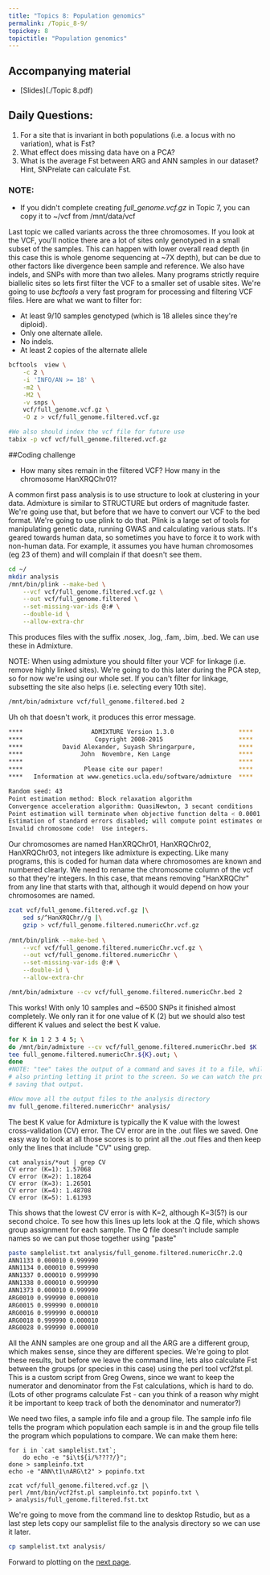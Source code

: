 ```yaml
---
title: "Topics 8: Population genomics"
permalink: /Topic_8-9/
topickey: 8
topictitle: "Population genomics"
---
```


## Accompanying material
* [Slides](./Topic 8.pdf)

## Daily Questions:
1. For a site that is invariant in both populations (i.e. a locus with no variation), what is Fst?
2. What effect does missing data have on a PCA?
3. What is the average Fst between ARG and ANN samples in our dataset? Hint, SNPrelate can calculate Fst.

### NOTE:
* If you didn't complete creating _full_genome.vcf.gz_ in Topic 7, you can copy it to ~/vcf from /mnt/data/vcf


Last topic we called variants across the three chromosomes. If you look at the VCF, you'll notice there are a lot of sites only genotyped in a small subset of the samples. This can happen with lower overall read depth (in this case this is whole genome sequencing at ~7X depth), but can be due to other factors like divergence been sample and reference. We also have indels, and SNPs with more than two alleles. Many programs strictly require biallelic sites so lets first filter the VCF to a smaller set of usable sites.
We're going to use _bcftools_ a very fast program for processing and filtering VCF files. Here are what we want to filter for:
* At least 9/10 samples genotyped (which is 18 alleles since they're diploid).
* Only one alternate allele.
* No indels.
* At least 2 copies of the alternate allele

```bash
bcftools  view \
	-c 2 \
	-i 'INFO/AN >= 18' \
	-m2 \
	-M2 \
	-v snps \
	vcf/full_genome.vcf.gz \
	-O z > vcf/full_genome.filtered.vcf.gz

#We also should index the vcf file for future use
tabix -p vcf vcf/full_genome.filtered.vcf.gz
```

##Coding challenge
* How many sites remain in the filtered VCF? How many in the chromosome HanXRQChr01?

A common first pass analysis is to use structure to look at clustering in your data. Admixture is similar to STRUCTURE but orders of magnitude faster. We're going use that, but before that we have to convert our VCF to the bed format. We're going to use plink to do that. Plink is a large set of tools for manipulating genetic data, running GWAS and calculating various stats. It's geared towards human data, so sometimes you have to force it to work with non-human data. For example, it assumes you have human chromosomes (eg 23 of them) and will complain if that doesn't see them.


```bash
cd ~/
mkdir analysis
/mnt/bin/plink --make-bed \
	--vcf vcf/full_genome.filtered.vcf.gz \
	--out vcf/full_genome.filtered \
	--set-missing-var-ids @:# \
	--double-id \
	--allow-extra-chr
```
This produces files with the suffix .nosex, .log, .fam, .bim, .bed. We can use these in Admixture.

NOTE: When using admixture you should filter your VCF for linkage (i.e. remove highly linked sites). We're going to do this later during the PCA step, so for now we're using our whole set. If you can't filter for linkage, subsetting the site also helps (i.e. selecting every 10th site).

```bash 
/mnt/bin/admixture vcf/full_genome.filtered.bed 2
```
Uh oh that doesn't work, it produces this error message.
```bash
****                   ADMIXTURE Version 1.3.0                  ****
****                    Copyright 2008-2015                     ****
****           David Alexander, Suyash Shringarpure,            ****
****                John  Novembre, Ken Lange                   ****
****                                                            ****
****                 Please cite our paper!                     ****
****   Information at www.genetics.ucla.edu/software/admixture  ****

Random seed: 43
Point estimation method: Block relaxation algorithm
Convergence acceleration algorithm: QuasiNewton, 3 secant conditions
Point estimation will terminate when objective function delta < 0.0001
Estimation of standard errors disabled; will compute point estimates only.
Invalid chromosome code!  Use integers.
```
Our chromosomes are named HanXRQChr01, HanXRQChr02, HanXRQChr03, not integers like admixture is expecting. Like many programs, this is coded for human data where chromosomes are known and numbered clearly. We need to rename the chromosome column of the vcf so that they're integers. In this case, that means removing "HanXRQChr" from any line that starts with that, although it would depend on how your chromosomes are named.

```bash
zcat vcf/full_genome.filtered.vcf.gz |\
	sed s/^HanXRQChr//g |\
	gzip > vcf/full_genome.filtered.numericChr.vcf.gz
	
/mnt/bin/plink --make-bed \
	--vcf vcf/full_genome.filtered.numericChr.vcf.gz \
	--out vcf/full_genome.filtered.numericChr \
	--set-missing-var-ids @:# \
	--double-id \
	--allow-extra-chr

/mnt/bin/admixture --cv vcf/full_genome.filtered.numericChr.bed 2
```
This works! With only 10 samples and ~6500 SNPs it finished almost completely. We only ran it for one value of K (2) but we should also test different K values and select the best K value.
```bash 
for K in 1 2 3 4 5; \
do /mnt/bin/admixture --cv vcf/full_genome.filtered.numericChr.bed $K |\
tee full_genome.filtered.numericChr.${K}.out; \
done
#NOTE: "tee" takes the output of a command and saves it to a file, while 
# also printing letting it print to the screen. So we can watch the progress while also 
# saving that output. 

#Now move all the output files to the analysis directory
mv full_genome.filtered.numericChr* analysis/
```
The best K value for Admixture is typically the K value with the lowest cross-validation (CV) error. The CV error are in the .out files we saved. One easy way to look at all those scores is to print all the .out files and then keep only the lines that include "CV" using grep. 

```
cat analysis/*out | grep CV
CV error (K=1): 1.57068
CV error (K=2): 1.18264
CV error (K=3): 1.26501
CV error (K=4): 1.48708
CV error (K=5): 1.61393
```
This shows that the lowest CV error is with K=2, although K=3(5?) is our second choice. To see how this lines up lets look at the .Q file, which shows group assignment for each sample. The Q file doesn't include sample names so we can put those together using "paste"

```bash
paste samplelist.txt analysis/full_genome.filtered.numericChr.2.Q
ANN1133	0.000010 0.999990
ANN1134	0.000010 0.999990
ANN1337	0.000010 0.999990
ANN1338	0.000010 0.999990
ANN1373	0.000010 0.999990
ARG0010	0.999990 0.000010
ARG0015	0.999990 0.000010
ARG0016	0.999990 0.000010
ARG0018	0.999990 0.000010
ARG0028	0.999990 0.000010
```
All the ANN samples are one group and all the ARG are a different group, which makes sense, since they are different species. We're going to plot these results, but before we leave the command line, lets also calculate Fst between the groups (or species in this case) using the perl tool vcf2fst.pl. This is a custom script from Greg Owens, since we want to keep the numerator and denominator from the Fst calculations, which is hard to do. (Lots of other programs calculate Fst - can you think of a reason why might it be important to keep track of both the denominator and numerator?)

We need two files, a sample info file and a group file. The sample info file tells the program which population each sample is in and the group file tells the program which populations to compare. We can make them here:

```
for i in `cat samplelist.txt`; 
	do echo -e "$i\t${i/%????/}"; 
done > sampleinfo.txt
echo -e "ANN\t1\nARG\t2" > popinfo.txt

zcat vcf/full_genome.filtered.vcf.gz |\
perl /mnt/bin/vcf2fst.pl sampleinfo.txt popinfo.txt \
> analysis/full_genome.filtered.fst.txt

```
We're going to move from the command line to desktop Rstudio, but as a last step lets copy our samplelist file to the analysis directory so we can use it later.
```bash
cp samplelist.txt analysis/
```

Forward to plotting on the [next page](./plotting_structure.md).

